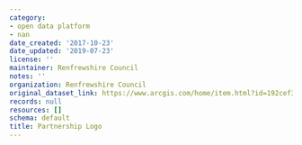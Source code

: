 ```yaml
---
category:
- open data platform
- nan
date_created: '2017-10-23'
date_updated: '2019-07-23'
license: ''
maintainer: Renfrewshire Council
notes: ''
organization: Renfrewshire Council
original_dataset_link: https://www.arcgis.com/home/item.html?id=192cef37b4264092a95dc37688f7a23a
records: null
resources: []
schema: default
title: Partnership Logo
---
```

